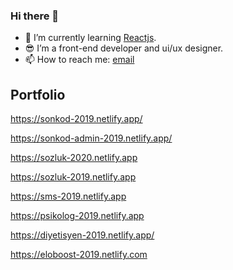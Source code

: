 ### Hi there 👋

- 🌱 I’m currently learning  [Reactjs](https://reactjs.org/).
- 😎 I’m a front-end developer and ui/ux designer.
- 📫 How to reach me:   [email](mailto:tolgabrandt@gmail.com)

## Portfolio   
https://sonkod-2019.netlify.app/

https://sonkod-admin-2019.netlify.app/

https://sozluk-2020.netlify.app

https://sozluk-2019.netlify.app

https://sms-2019.netlify.app

https://psikolog-2019.netlify.app

https://diyetisyen-2019.netlify.app/

https://eloboost-2019.netlify.com


